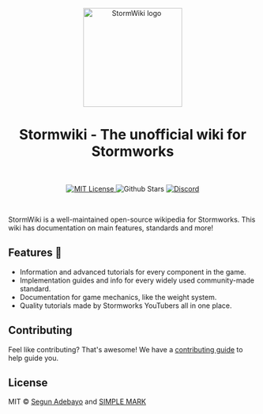 <p align="center">
  <img src="https://cdn.discordapp.com/attachments/905514815026511904/1042126189017440296/Artboard_1.png" alt="StormWiki logo" width="200" />
</p>

<h1 align="center">Stormwiki - The unofficial wiki for Stormworks</h1>

<br>

<p align="center">
  <a href="https://github.com/THE-SIMPLE-MARK/Stormworks-Wiki/blob/main/LICENSE">
  <img alt="MIT License" src="https://img.shields.io/github/license/THE-SIMPLE-MARK/Stormworks-Wiki"/>
  </a>
  <img alt="Github Stars" src="https://badgen.net/github/stars/THE-SIMPLE-MARK/Stormworks-Wiki" />
  <a href="https://discord.gg/Wc2xp89Npd">
    <img alt="Discord" src="https://img.shields.io/discord/901248760959619102.svg?label=&logo=discord&logoColor=ffffff&color=7389D8&labelColor=6A7EC2" />
  </a>
</p>
<br />

StormWiki is a well-maintained open-source wikipedia for Stormworks. This wiki has documentation on main features, standards and more!

## Features 🚀

- Information and advanced tutorials for every component in the game.
- Implementation guides and info for every widely used community-made standard.
- Documentation for game mechanics, like the weight system.
- Quality tutorials made by Stormworks YouTubers all in one place.

## Contributing

Feel like contributing? That's awesome! We have a
[contributing guide](./CONTRIBUTING.md) to help guide you.

<!-- markdownlint-restore -->
<!-- prettier-ignore-end -->

## License

MIT © [Segun Adebayo](https://github.com/segunadebayo) and [SIMPLE MARK](https://github.com/THE-SIMPLE-MARK)
